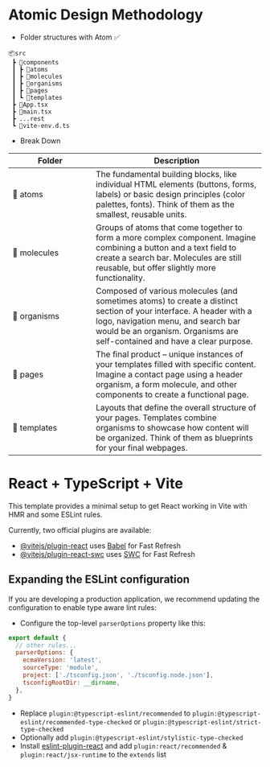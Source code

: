 # Atomic Design Methodology
- Folder structures with Atom ✅
```
📦src
 ┣ 📂components
 ┃ ┣ 📂atoms
 ┃ ┣ 📂molecules
 ┃ ┣ 📂organisms
 ┃ ┣ 📂pages
 ┃ ┗ 📂templates
 ┣ 📜App.tsx
 ┣ 📜main.tsx
 ┣ ...rest
 ┗ 📜vite-env.d.ts
 ```

 - Break Down

| <div style="width:150px">Folder</div>               | Description |
| -------------------- | ----------- |
| 📂 atoms     | The fundamental building blocks, like individual HTML elements (buttons, forms, labels) or basic design principles (color palettes, fonts). Think of them as the smallest, reusable units.       |
| 📂 molecules    | Groups of atoms that come together to form a more complex component. Imagine combining a button and a text field to create a search bar. Molecules are still reusable, but offer slightly more functionality.        |
| 📂 organisms   | Composed of various molecules (and sometimes atoms) to create a distinct section of your interface. A header with a logo, navigation menu, and search bar would be an organism. Organisms are self-contained and have a clear purpose.        |
| 📂 pages   | The final product –  unique instances of your templates filled with specific content.  Imagine a contact page using a header organism, a form molecule, and other components to create a functional page.        |
| 📂 templates   | Layouts that define the overall structure of your pages. Templates combine organisms to showcase how content will be organized. Think of them as blueprints for your final webpages.        |
 
# React + TypeScript + Vite

This template provides a minimal setup to get React working in Vite with HMR and some ESLint rules.

Currently, two official plugins are available:

- [@vitejs/plugin-react](https://github.com/vitejs/vite-plugin-react/blob/main/packages/plugin-react/README.md) uses [Babel](https://babeljs.io/) for Fast Refresh
- [@vitejs/plugin-react-swc](https://github.com/vitejs/vite-plugin-react-swc) uses [SWC](https://swc.rs/) for Fast Refresh

## Expanding the ESLint configuration

If you are developing a production application, we recommend updating the configuration to enable type aware lint rules:

- Configure the top-level `parserOptions` property like this:

```js
export default {
  // other rules...
  parserOptions: {
    ecmaVersion: 'latest',
    sourceType: 'module',
    project: ['./tsconfig.json', './tsconfig.node.json'],
    tsconfigRootDir: __dirname,
  },
}
```

- Replace `plugin:@typescript-eslint/recommended` to `plugin:@typescript-eslint/recommended-type-checked` or `plugin:@typescript-eslint/strict-type-checked`
- Optionally add `plugin:@typescript-eslint/stylistic-type-checked`
- Install [eslint-plugin-react](https://github.com/jsx-eslint/eslint-plugin-react) and add `plugin:react/recommended` & `plugin:react/jsx-runtime` to the `extends` list
